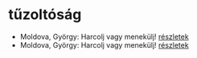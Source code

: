 # tűzoltóság

- Moldova, György: Harcolj vagy menekülj! [részletek](../_details/Moldova%2C%20Gy%C3%B6rgy.md#id_344)
- Moldova, György: Harcolj vagy menekülj! [részletek](../_details/Moldova%2C%20Gy%C3%B6rgy.md#id_345)